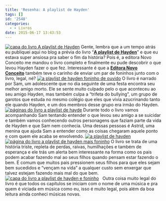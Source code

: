 ```yaml
---
title: 'Resenha: A playlist de Hayden'
tags: []
id: '2548'
categories:
  - - Livros
date: 2015-06-17 13:43:53
---
```


[![capa do livro A playlist de Hayden](/images/2015/06/capa-do-livro-A-playlist-de-Hayden-1024x768.jpg)](/images/2015/06/capa-do-livro-A-playlist-de-Hayden.jpg) Gente, lembra que a um tempo atrás eu publiquei aqui no blog a prévia do livro “**[A playlist de Hayden](http://natalia.blog.br/2015/03/23/resenha-da-previa-a-playlist-de-hayden/)**” e que eu estava super ansiosa pra saber o fim da história? Pois é, a editora Novo Conceito me mandou o livro completo e finalmente eu pude descobrir o que levou Hayden fazer o que fez. Interessante é que a **[Editora Novo Conceito](http://www.editoranovoconceito.com.br/)** também teve o carinho de enviar um par de foninhos junto com o livro, legal, né? [![a playlist de hayden foninho de ouvido](/images/2015/06/a-playlist-de-hayden-foninho-de-ouvido-1024x768.jpg)](/images/2015/06/a-playlist-de-hayden-foninho-de-ouvido.jpg) O livro é narrado por Sam, um adolescente que no dia seguinte de uma festa encontra seu melhor amigo morto. Ele se sente muito culpado pelo o que aconteceu ao seu amigo Hayden, mas também culpa a “trifeta do bullying”, um grupo de garotos que estuda no mesmo colégio que eles que vivia azucrinando tanto ele quando Hayden, e um dos membros desse grupo era irmão do Hayden. [![páginas do livro a playlist de hayde](/images/2015/06/páginas-do-livro-a-playlist-de-hayde-1024x768.jpg)](/images/2015/06/páginas-do-livro-a-playlist-de-hayde.jpg) Durante todo o livro vamos acompanhando Sam tentando entender o que levou seu amigo a se suicidar e também vamos conhecendo outros personagens que faziam parte da vida de Hayden e que Sam nem conhecia. Uma dessas pessoas é Astrid, uma menina que ajuda Sam a entender como as coisas chegaram aquele ponto e com quem ele acaba se envolvendo. [![a playlist de hayden](/images/2015/06/a-playlist-de-hayden-1024x768.jpg)](/images/2015/06/a-playlist-de-hayden.jpg) [![página do livro a playlist de hayden mais foninho](/images/2015/06/página-do-livro-a-playlist-de-hayden-mais-foninho-1024x768.jpg)](/images/2015/06/página-do-livro-a-playlist-de-hayden-mais-foninho.jpg) O livro se trata de uma história triste, repleta de perdas, raivas, humilhações e também de esperança e ele trás um alerta bem interessante na forma como os pais podem acabar fazendo mal ao seus filhos quando pensam estar fazendo o bem. É comum que muitos pais pressionem seus filhos para que eles sejam bem sucedidos e “vençam na vida” a qualquer custo sem enxergar que talvez estejam fazendo mais mal do que bem. [![capa do livro a playlist de hayden e foninho](/images/2015/06/capa-do-livro-a-playlist-de-hayden-e-foninho-1024x768.jpg)](/images/2015/06/capa-do-livro-a-playlist-de-hayden-e-foninho.jpg)   Outra coisa muito legal do livro é que todos os capítulos se iniciam com o nome de uma música e pra quem é viciada em música como eu, isso é muito legal, pois além da boa leitura ainda conheci músicas novas.
